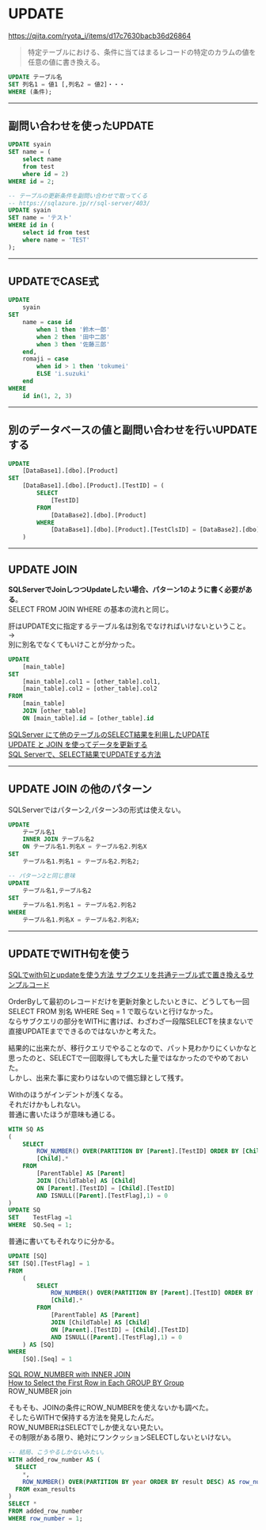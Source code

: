 
# UPDATE

<https://qiita.com/ryota_i/items/d17c7630bacb36d26864>  
>特定テーブルにおける、条件に当てはまるレコードの特定のカラムの値を任意の値に書き換える。  

``` sql : 基本
UPDATE テーブル名
SET 列名1 = 値1 [,列名2 = 値2]・・・
WHERE (条件);
```

---

## 副問い合わせを使ったUPDATE

``` sql : UPDATE文のset句で副問合せを使用する
UPDATE syain
SET name = (
    select name
    from test
    where id = 2)
WHERE id = 2;
```

``` sql : UPDATE文のwhere句で副問合せを使用する(where in)
-- テーブルの更新条件を副問い合わせで取ってくる
-- https://sqlazure.jp/r/sql-server/403/
UPDATE syain
SET name = 'テスト'
WHERE id in (
    select id from test
    where name = 'TEST'
);
```

---

## UPDATEでCASE式

``` sql : UPDATE文でCASE式を使用する
UPDATE
    syain
SET
    name = case id
        when 1 then '鈴木一郎'
        when 2 then '田中二郎'
        when 3 then '佐藤三郎'
    end,
    romaji = case
        when id > 1 then 'tokumei'
        ELSE 'i.suzuki'
    end
WHERE
    id in(1, 2, 3)
```

---

## 別のデータベースの値と副問い合わせを行いUPDATEする

``` sql : 別のデータベースの値と副問い合わせを行いUPDATEする(其の弐)
UPDATE
    [DataBase1].[dbo].[Product]
SET
    [DataBase1].[dbo].[Product].[TestID] = (
        SELECT
            [TestID]
        FROM
            [DataBase2].[dbo].[Product]
        WHERE
            [DataBase1].[dbo].[Product].[TestClsID] = [DataBase2].[dbo].[Product].[TestClsID]
    )
```

---

## UPDATE JOIN

**SQLServerでJoinしつつUpdateしたい場合、パターン1のように書く必要がある**。  
SELECT FROM JOIN WHERE の基本の流れと同じ。  

肝はUPDATE文に指定するテーブル名は別名でなければいけないということ。  
→  
別に別名でなくてもいけことが分かった。  

``` sql : パターン1
UPDATE
    [main_table]
SET
    [main_table].col1 = [other_table].col1,
    [main_table].col2 = [other_table].col2
FROM
    [main_table]
    JOIN [other_table]
    ON [main_table].id = [other_table].id
```

[SQLServer にて他のテーブルのSELECT結果を利用したUPDATE](https://pg.4696.info/db/mssql/sqlserver-sql.html)  
[UPDATE と JOIN を使ってデータを更新する](https://sql55.com/t-sql/t-sql-update-1.php)  
[SQL Serverで、SELECT結果でUPDATEする方法](https://sqlazure.jp/r/sql-server/403/)  

---

## UPDATE JOIN の他のパターン

SQLServerではパターン2,パターン3の形式は使えない。  

``` sql : パターン2
UPDATE
    テーブル名1 
    INNER JOIN テーブル名2 
    ON テーブル名1.列名X = テーブル名2.列名X
SET
    テーブル名1.列名1 = テーブル名2.列名2;
```

``` sql : パターン3
-- パターン2と同じ意味
UPDATE
    テーブル名1,テーブル名2
SET
    テーブル名1.列名1 = テーブル名2.列名2
WHERE
    テーブル名1.列名X = テーブル名2.列名X;
```

---

## UPDATEでWITH句を使う

[SQLでwith句とupdateを使う方法 サブクエリを共通テーブル式で置き換えるサンプルコード](https://style.potepan.com/articles/30390.html)  

OrderByして最初のレコードだけを更新対象としたいときに、どうしても一回 SELECT FROM 別名 WHERE Seq = 1 で取らないと行けなかった。  
ならサブクエリの部分をWITHに書けば、わざわざ一段階SELECTを挟まないで直接UPDATEまでできるのではないかと考えた。  

結果的に出来たが、移行クエリでやることなので、パット見わかりにくいかなと思ったのと、SELECTで一回取得しても大した量ではなかったのでやめておいた。  
しかし、出来た事に変わりはないので備忘録として残す。  

Withのほうがインデントが浅くなる。  
それだけかもしれない。  
普通に書いたほうが意味も通じる。

``` sql
WITH SQ AS
(
    SELECT
        ROW_NUMBER() OVER(PARTITION BY [Parent].[TestID] ORDER BY [Child].[TestNo]) AS Seq,
        [Child].*
    FROM
        [ParentTable] AS [Parent]
        JOIN [ChildTable] AS [Child]
        ON [Parent].[TestID] = [Child].[TestID]
        AND ISNULL([Parent].[TestFlag],1) = 0
)
UPDATE SQ
SET    TestFlag =1
WHERE  SQ.Seq = 1;
```

普通に書いてもそれなりに分かる。

``` sql
UPDATE [SQ]
SET [SQ].[TestFlag] = 1
FROM
    (
        SELECT
            ROW_NUMBER() OVER(PARTITION BY [Parent].[TestID] ORDER BY [Child].[TestNo]) AS Seq,
            [Child].*
        FROM
            [ParentTable] AS [Parent]
            JOIN [ChildTable] AS [Child]
            ON [Parent].[TestID] = [Child].[TestID]
            AND ISNULL([Parent].[TestFlag],1) = 0
    ) AS [SQ]
WHERE
    [SQ].[Seq] = 1
```

[SQL ROW_NUMBER with INNER JOIN](https://stackoverflow.com/questions/9752361/sql-row-number-with-inner-join)  
[How to Select the First Row in Each GROUP BY Group](https://learnsql.com/cookbook/how-to-select-the-first-row-in-each-group-by-group/)  
ROW_NUMBER join

そもそも、JOINの条件にROW_NUMBERを使えないかも調べた。  
そしたらWITHで保持する方法を発見したんだ。  
ROW_NUMBERはSELECTでしか使えない見たい。  
その制限がある限り、絶対にワンクッションSELECTしないといけない。  

``` sql
-- 結局、こうやるしかないみたい。
WITH added_row_number AS (
  SELECT
    *,
    ROW_NUMBER() OVER(PARTITION BY year ORDER BY result DESC) AS row_number
  FROM exam_results
)
SELECT *
FROM added_row_number
WHERE row_number = 1;
```
